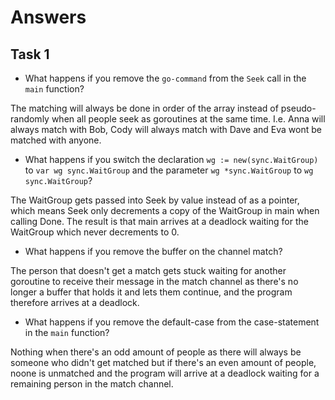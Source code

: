 # Answers

## Task 1

* What happens if you remove the `go-command` from the `Seek` call in the `main` function?

The matching will always be done in order of the array instead of pseudo-randomly when all people seek as goroutines at the same time. I.e. Anna will always match with Bob, Cody will always match with Dave and Eva wont be matched with anyone.

* What happens if you switch the declaration `wg := new(sync.WaitGroup)` to `var wg sync.WaitGroup` and the parameter `wg *sync.WaitGroup` to `wg sync.WaitGroup`?

The WaitGroup gets passed into Seek by value instead of as a pointer, which means Seek only decrements a copy of the WaitGroup in main when calling Done. The result is that main arrives at a deadlock waiting for the WaitGroup which never decrements to 0.

* What happens if you remove the buffer on the channel match?

The person that doesn't get a match gets stuck waiting for another goroutine to receive their message in the match channel as there's no longer a buffer that holds it and lets them continue, and the program therefore arrives at a deadlock.

* What happens if you remove the default-case from the case-statement in the `main` function?

Nothing when there's an odd amount of people as there will always be someone who didn't get matched but if there's an even amount of people, noone is unmatched and the program will arrive at a deadlock waiting for a remaining person in the match channel.